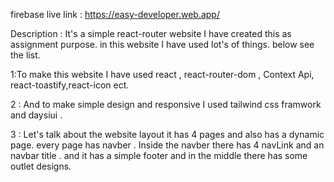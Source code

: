 firebase live link :
https://easy-developer.web.app/

Description :
It's a simple react-router website I have created this as assignment purpose. in this website I have used lot's of things. below see the list.

1:To make this website I have used react , react-router-dom , Context Api, react-toastify,react-icon ect.

2 : And to make simple design and responsive I used tailwind css framwork and daysiui .

3 : Let's talk about the website layout it has 4 pages and also has a dynamic page. every page has navber . Inside the navber there has 4 navLink and an navbar title . and it has a simple footer and in the middle there has some outlet designs.
